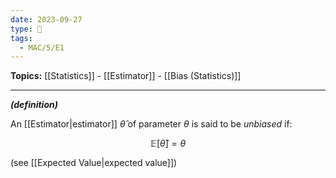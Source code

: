 ```yaml
---
date: 2023-09-27
type: 🧠
tags:
  - MAC/5/E1
---
```


**Topics:** [[Statistics]] - [[Estimator]] - [[Bias (Statistics)]]

---

_**(definition)**_

An [[Estimator|estimator]] $\hat{\theta}$ of parameter $\theta$ is said to be _unbiased_ if:

$$
\mathbb{E}[ \hat{\theta} ] = \theta
$$

(see [[Expected Value|expected value]])
